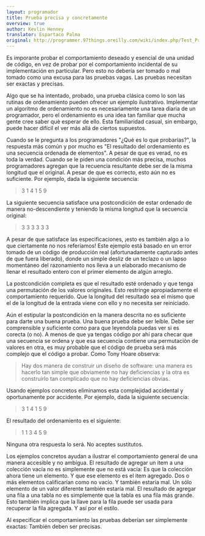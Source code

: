 ```yaml
---
layout: programador
title: Prueba precisa y concretamente
overview: true
author: Kevlin Henney
translator: Espartaco Palma
original: http://programmer.97things.oreilly.com/wiki/index.php/Test_Precisely_and_Concretely
---
```


Es imporante probar el comportamiento deseado y esencial de una unidad de código, en vez de probar por el comportamiento incidental de su implementación en particular. Pero esto no debería ser tomado o mal tomado como una excusa para las pruebas vagas. Las pruebas necesitan ser exactas y precisas.

Algo que se ha intentado, probado, una prueba clásica como lo son las rutinas de ordenamiento pueden ofrecer un ejemplo ilustrativo. Implementar un algoritmo de ordenamiento no es necesariamente una tarea diaria de un programador, pero el ordenamiento es una idea tan familiar que mucha gente cree saber què esperar de ello. Esta familiaridad casual, sin embargo, puede hacer difícil el ver más allá de ciertos supuestos.

Cuando se le pregunta a los programadores "¿Qué es lo que probarías?", la respuesta más común y por mucho es "El resultado del ordenamiento es una secuencia ordenada de elementos". A pesar de que es verad, no es toda la verdad. Cuando se le piden una condición más precisa, muchos programadores agregan que la recuencia resultante debe ser de la misma longitud que el original. A pesar de que es correcto, esto aún no es suficiente. Por ejemplo, dada la siguiente secuencia:

>3 1 4 1 5 9

La siguiente secuencia satisface una postcondición de estar ordenado de manera no-descendiente y teniendo la misma longitud que la secuencia original:

>3 3 3 3 3 3

A pesar de que satisface las especificaciones, ¡esto es también algo a lo que ciertamente no nos referíamos! Este ejemplo está basado en un error tomado de un código de producción real (afortunadamente capturado antes de que fuera liberado), donde un simple desliz de un teclazo o un lapso momentáneo del razonamiento nos lleva a un elaborado mecanismo de llenar el resultado entero con el primer elemento de algún arreglo.

La postcondición completa es que el resultado esté ordenado y que tenga una permutación de los valores originales. Esto restringe apropiadamente el comportamiento requerido. Que la longitud del resultado sea el mismo que el de la longitud de la entrada viene con ello y no necesita ser reiniciado.

Aún el estipular la postcondición en la manera descrita no es suficiente para darte una buena prueba. Una buena prueba debe ser leíble. Debe ser comprensible y suficiente como para que leyendola puedas ver si es corecta (o no). A menos de que ya tengas código por ahí para checar que una secuencia se ordena y que esa secuencia contiene una permutaciòn de valores en otra, es muy probable que el código de prueba será más complejo que el código a probar. Como Tony Hoare observa:

>Hay dos manera de construir un diseño de software: una manera es hacerlo tan simple que obviamente no hay deficiencias y la otra es construirlo tan complicado que no hay deficiencias obvias.

Usando ejemplos concretos eliminamos esta complejidad accidental y oportunamente por accidente. Por ejemplo, dada la siguiente secuencia:

>3 1 4 1 5 9

El resultado del ordenamiento es el siguiente:

>1 1 3 4 5 9

Ninguna otra respuesta lo será. No aceptes sustitutos.

Los ejemplos concretos ayudan a ilustrar el comportamiento general de una manera accesible y no ambígua. El resultado de agregar un item a una colección vacía no es simplemente que no está vacía: Es que la colección ahora tiene un elemento. Y que ese elemento es el item agregado. Dos o más elementos calificarían como no vacío. Y también estaría mal. Un sólo elemento de un valor diferente también estaría mal. El resultado de agregar una fila a una tabla no es simplemente que la tabla es una fila más grande. Esto también implica que la llave para la fila puede ser usada para recuperar la fila agregada. Y así por el estilo.

Al especificar el comportamiento las pruebas deberían ser simplemente exactas: También deben ser precisas.

